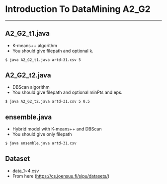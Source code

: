 # Introduction To DataMining A2_G2

---

## A2_G2_t1.java
  + K-means++ algorithm
  + You should give filepath and optional k.


  ```bash
  $ java A2_G2_t1.java artd-31.csv 5
  ```
## A2_G2_t2.java
  + DBScan algorithm
  + You should give filepath and optional minPts and eps.  
  ```bash
  $ java A2_G2_t2.java artd-31.csv 5 0.5
  ```
## ensemble.java
   +  Hybrid model with K-means++ and DBScan
   +  You should give only filepath
  ```bash
  $ java ensemble.java artd-31.csv
  ```
## Dataset
  + data_1~4.csv
  + From here (https://cs.joensuu.fi/sipu/datasets/)
  
